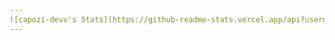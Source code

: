 ```yaml
---
![capozi-devv's Stats](https://github-readme-stats.vercel.app/api?username=capozi-devv&theme=radical&show_icons=true&hide_border=false&count_private=true) ![capozi-devv's Streak](https://github-readme-streak-stats.herokuapp.com/?user=capozi-devv&theme=radical&hide_border=false)
---
```

